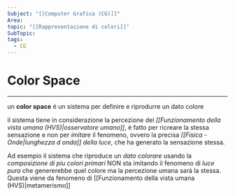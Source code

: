 ```yaml
---
Subject: "[[Computer Grafica (CG)]]"
Area: 
topic: "[[Rappresentazione di colori]]"
SubTopic: 
tags:
  - CG
---
```



# Color Space
---
un __color space__ é un sistema per definire e riprodurre un dato colore

il sistema tiene in considerazione la percezione del _[[Funzionamento della vista umana (HVS)|osservatore umano]]_, è fatto per ricreare la stessa sensazione e non per _imitare_ il fenomeno, ovvero la precisa _[[Fisica - Onde|lunghezza d onda]] della luce_, che ha generato la sensazione stessa.

Ad esempio il sistema che riproduce un _dato colorare_ usando la _composizione di piu colori primari_ NON sta imitando il fenomeno di _luce pura_ che genererebbe quel colore ma la percezione umana sarà la stessa. Questa viene da fenomeno di [[Funzionamento della vista umana (HVS)|metamerismo]] 